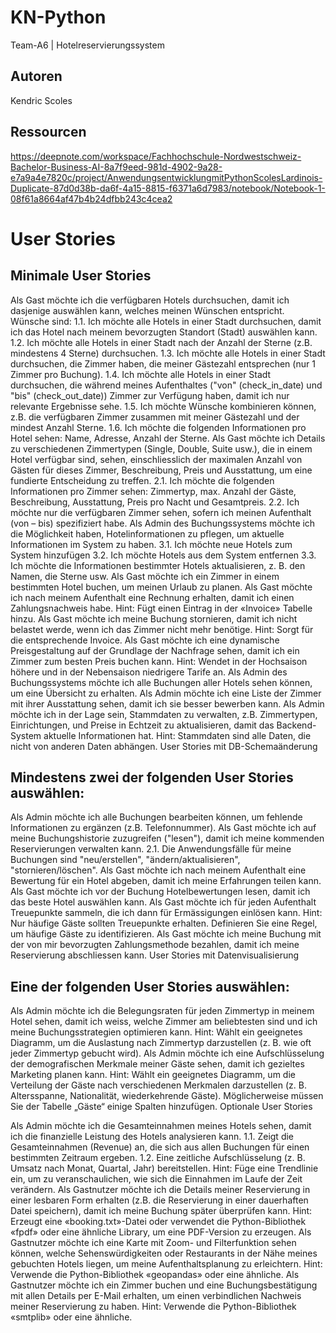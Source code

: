 # KN-Python
Team-A6 | Hotelreservierungssystem

## Autoren

Kendric Scoles



## Ressourcen

https://deepnote.com/workspace/Fachhochschule-Nordwestschweiz-Bachelor-Business-AI-8a7f9eed-981d-4902-9a28-e7a9a4e7820c/project/AnwendungsentwicklungmitPythonScolesLardinois-Duplicate-87d0d38b-da6f-4a15-8815-f6371a6d7983/notebook/Notebook-1-08f61a8664af47b4b24dfbb243c4cea2



# User Stories

## Minimale User Stories

Als Gast möchte ich die verfügbaren Hotels durchsuchen, damit ich dasjenige auswählen kann, welches meinen Wünschen entspricht. Wünsche sind: 1.1. Ich möchte alle Hotels in einer Stadt durchsuchen, damit ich das Hotel nach meinem bevorzugten Standort (Stadt) auswählen kann. 1.2. Ich möchte alle Hotels in einer Stadt nach der Anzahl der Sterne (z.B. mindestens 4 Sterne) durchsuchen. 1.3. Ich möchte alle Hotels in einer Stadt durchsuchen, die Zimmer haben, die meiner Gästezahl entsprechen (nur 1 Zimmer pro Buchung). 1.4. Ich möchte alle Hotels in einer Stadt durchsuchen, die während meines Aufenthaltes ("von" (check_in_date) und "bis" (check_out_date)) Zimmer zur Verfügung haben, damit ich nur relevante Ergebnisse sehe. 1.5. Ich möchte Wünsche kombinieren können, z.B. die verfügbaren Zimmer zusammen mit meiner Gästezahl und der mindest Anzahl Sterne. 1.6. Ich möchte die folgenden Informationen pro Hotel sehen: Name, Adresse, Anzahl der Sterne.
Als Gast möchte ich Details zu verschiedenen Zimmertypen (Single, Double, Suite usw.), die in einem Hotel verfügbar sind, sehen, einschliesslich der maximalen Anzahl von Gästen für dieses Zimmer, Beschreibung, Preis und Ausstattung, um eine fundierte Entscheidung zu treffen. 2.1. Ich möchte die folgenden Informationen pro Zimmer sehen: Zimmertyp, max. Anzahl der Gäste, Beschreibung, Ausstattung, Preis pro Nacht und Gesamtpreis. 2.2. Ich möchte nur die verfügbaren Zimmer sehen, sofern ich meinen Aufenthalt (von – bis) spezifiziert habe.
Als Admin des Buchungssystems möchte ich die Möglichkeit haben, Hotelinformationen zu pflegen, um aktuelle Informationen im System zu haben. 3.1. Ich möchte neue Hotels zum System hinzufügen 3.2. Ich möchte Hotels aus dem System entfernen 3.3. Ich möchte die Informationen bestimmter Hotels aktualisieren, z. B. den Namen, die Sterne usw.
Als Gast möchte ich ein Zimmer in einem bestimmten Hotel buchen, um meinen Urlaub zu planen.
Als Gast möchte ich nach meinem Aufenthalt eine Rechnung erhalten, damit ich einen Zahlungsnachweis habe. Hint: Fügt einen Eintrag in der «Invoice» Tabelle hinzu.
Als Gast möchte ich meine Buchung stornieren, damit ich nicht belastet werde, wenn ich das Zimmer nicht mehr benötige. Hint: Sorgt für die entsprechende Invoice.
Als Gast möchte ich eine dynamische Preisgestaltung auf der Grundlage der Nachfrage sehen, damit ich ein Zimmer zum besten Preis buchen kann. Hint: Wendet in der Hochsaison höhere und in der Nebensaison niedrigere Tarife an.
Als Admin des Buchungssystems möchte ich alle Buchungen aller Hotels sehen können, um eine Übersicht zu erhalten.
Als Admin möchte ich eine Liste der Zimmer mit ihrer Ausstattung sehen, damit ich sie besser bewerben kann.
Als Admin möchte ich in der Lage sein, Stammdaten zu verwalten, z.B. Zimmertypen, Einrichtungen, und Preise in Echtzeit zu aktualisieren, damit das Backend-System aktuelle Informationen hat. Hint: Stammdaten sind alle Daten, die nicht von anderen Daten abhängen.
User Stories mit DB-Schemaänderung

## Mindestens zwei der folgenden User Stories auswählen:

Als Admin möchte ich alle Buchungen bearbeiten können, um fehlende Informationen zu ergänzen (z.B. Telefonnummer).
Als Gast möchte ich auf meine Buchungshistorie zuzugreifen ("lesen"), damit ich meine kommenden Reservierungen verwalten kann. 2.1. Die Anwendungsfälle für meine Buchungen sind "neu/erstellen", "ändern/aktualisieren", "stornieren/löschen".
Als Gast möchte ich nach meinem Aufenthalt eine Bewertung für ein Hotel abgeben, damit ich meine Erfahrungen teilen kann.
Als Gast möchte ich vor der Buchung Hotelbewertungen lesen, damit ich das beste Hotel auswählen kann.
Als Gast möchte ich für jeden Aufenthalt Treuepunkte sammeln, die ich dann für Ermässigungen einlösen kann. Hint: Nur häufige Gäste sollten Treuepunkte erhalten. Definieren Sie eine Regel, um häufige Gäste zu identifizieren.
Als Gast möchte ich meine Buchung mit der von mir bevorzugten Zahlungsmethode bezahlen, damit ich meine Reservierung abschliessen kann.
User Stories mit Datenvisualisierung

## Eine der folgenden User Stories auswählen:

Als Admin möchte ich die Belegungsraten für jeden Zimmertyp in meinem Hotel sehen, damit ich weiss, welche Zimmer am beliebtesten sind und ich meine Buchungsstrategien optimieren kann. Hint: Wählt ein geeignetes Diagramm, um die Auslastung nach Zimmertyp darzustellen (z. B. wie oft jeder Zimmertyp gebucht wird).
Als Admin möchte ich eine Aufschlüsselung der demografischen Merkmale meiner Gäste sehen, damit ich gezieltes Marketing planen kann. Hint: Wählt ein geeignetes Diagramm, um die Verteilung der Gäste nach verschiedenen Merkmalen darzustellen (z. B. Altersspanne, Nationalität, wiederkehrende Gäste). Möglicherweise müssen Sie der Tabelle „Gäste“ einige Spalten hinzufügen.
Optionale User Stories

Als Admin möchte ich die Gesamteinnahmen meines Hotels sehen, damit ich die finanzielle Leistung des Hotels analysieren kann. 1.1. Zeigt die Gesamteinnahmen (Revenue) an, die sich aus allen Buchungen für einen bestimmten Zeitraum ergeben. 1.2. Eine zeitliche Aufschlüsselung (z. B. Umsatz nach Monat, Quartal, Jahr) bereitstellen. Hint: Füge eine Trendlinie ein, um zu veranschaulichen, wie sich die Einnahmen im Laufe der Zeit verändern.
Als Gastnutzer möchte ich die Details meiner Reservierung in einer lesbaren Form erhalten (z.B. die Reservierung in einer dauerhaften Datei speichern), damit ich meine Buchung später überprüfen kann. Hint: Erzeugt eine «booking.txt»-Datei oder verwendet die Python-Bibliothek «fpdf» oder eine ähnliche Library, um eine PDF-Version zu erzeugen.
Als Gastnutzer möchte ich eine Karte mit Zoom- und Filterfunktion sehen können, welche Sehenswürdigkeiten oder Restaurants in der Nähe meines gebuchten Hotels liegen, um meine Aufenthaltsplanung zu erleichtern. Hint: Verwende die Python-Bibliothek «geopandas» oder eine ähnliche.
Als Gastnutzer möchte ich ein Zimmer buchen und eine Buchungsbestätigung mit allen Details per E-Mail erhalten, um einen verbindlichen Nachweis meiner Reservierung zu haben. Hint: Verwende die Python-Bibliothek «smtplib» oder eine ähnliche.
